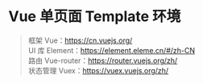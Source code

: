 # Vue 单页面 Template 环境

> 框架 Vue：https://cn.vuejs.org/  
> UI 库 Element：https://element.eleme.cn/#/zh-CN  
> 路由 Vue-router：https://router.vuejs.org/zh/  
> 状态管理 Vuex：https://vuex.vuejs.org/zh/  
